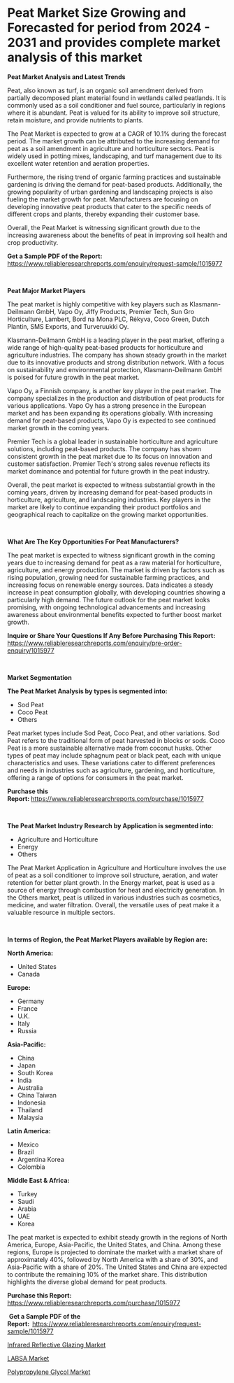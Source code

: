 <p><h1>Peat Market Size Growing and Forecasted for period from 2024 - 2031 and provides complete market analysis of this market</h1></p><p><strong>Peat Market Analysis and Latest Trends</strong></p>
<p><p>Peat, also known as turf, is an organic soil amendment derived from partially decomposed plant material found in wetlands called peatlands. It is commonly used as a soil conditioner and fuel source, particularly in regions where it is abundant. Peat is valued for its ability to improve soil structure, retain moisture, and provide nutrients to plants.</p><p>The Peat Market is expected to grow at a CAGR of 10.1% during the forecast period. The market growth can be attributed to the increasing demand for peat as a soil amendment in agriculture and horticulture sectors. Peat is widely used in potting mixes, landscaping, and turf management due to its excellent water retention and aeration properties.</p><p>Furthermore, the rising trend of organic farming practices and sustainable gardening is driving the demand for peat-based products. Additionally, the growing popularity of urban gardening and landscaping projects is also fueling the market growth for peat. Manufacturers are focusing on developing innovative peat products that cater to the specific needs of different crops and plants, thereby expanding their customer base.</p><p>Overall, the Peat Market is witnessing significant growth due to the increasing awareness about the benefits of peat in improving soil health and crop productivity.</p></p>
<p><strong>Get a Sample PDF of the Report:&nbsp;</strong> <a href="https://www.reliableresearchreports.com/enquiry/request-sample/1015977">https://www.reliableresearchreports.com/enquiry/request-sample/1015977</a></p>
<p>&nbsp;</p>
<p><strong>Peat Major Market Players</strong></p>
<p><p>The peat market is highly competitive with key players such as Klasmann-Deilmann GmbH, Vapo Oy, Jiffy Products, Premier Tech, Sun Gro Horticulture, Lambert, Bord na Mona PLC, Rėkyva, Coco Green, Dutch Plantin, SMS Exports, and Turveruukki Oy.</p><p>Klasmann-Deilmann GmbH is a leading player in the peat market, offering a wide range of high-quality peat-based products for horticulture and agriculture industries. The company has shown steady growth in the market due to its innovative products and strong distribution network. With a focus on sustainability and environmental protection, Klasmann-Deilmann GmbH is poised for future growth in the peat market.</p><p>Vapo Oy, a Finnish company, is another key player in the peat market. The company specializes in the production and distribution of peat products for various applications. Vapo Oy has a strong presence in the European market and has been expanding its operations globally. With increasing demand for peat-based products, Vapo Oy is expected to see continued market growth in the coming years.</p><p>Premier Tech is a global leader in sustainable horticulture and agriculture solutions, including peat-based products. The company has shown consistent growth in the peat market due to its focus on innovation and customer satisfaction. Premier Tech's strong sales revenue reflects its market dominance and potential for future growth in the peat industry.</p><p>Overall, the peat market is expected to witness substantial growth in the coming years, driven by increasing demand for peat-based products in horticulture, agriculture, and landscaping industries. Key players in the market are likely to continue expanding their product portfolios and geographical reach to capitalize on the growing market opportunities.</p></p>
<p>&nbsp;</p>
<p><strong>What Are The Key Opportunities For Peat Manufacturers?</strong></p>
<p><p>The peat market is expected to witness significant growth in the coming years due to increasing demand for peat as a raw material for horticulture, agriculture, and energy production. The market is driven by factors such as rising population, growing need for sustainable farming practices, and increasing focus on renewable energy sources. Data indicates a steady increase in peat consumption globally, with developing countries showing a particularly high demand. The future outlook for the peat market looks promising, with ongoing technological advancements and increasing awareness about environmental benefits expected to further boost market growth.</p></p>
<p><strong>Inquire or Share Your Questions If Any Before Purchasing This Report:</strong> <a href="https://www.reliableresearchreports.com/enquiry/pre-order-enquiry/1015977">https://www.reliableresearchreports.com/enquiry/pre-order-enquiry/1015977</a></p>
<p>&nbsp;</p>
<p><strong>Market Segmentation</strong></p>
<p><strong>The Peat Market Analysis by types is segmented into:</strong></p>
<p><ul><li>Sod Peat</li><li>Coco Peat</li><li>Others</li></ul></p>
<p><p>Peat market types include Sod Peat, Coco Peat, and other variations. Sod Peat refers to the traditional form of peat harvested in blocks or sods. Coco Peat is a more sustainable alternative made from coconut husks. Other types of peat may include sphagnum peat or black peat, each with unique characteristics and uses. These variations cater to different preferences and needs in industries such as agriculture, gardening, and horticulture, offering a range of options for consumers in the peat market.</p></p>
<p><strong>Purchase this Report:&nbsp;</strong><a href="https://www.reliableresearchreports.com/purchase/1015977">https://www.reliableresearchreports.com/purchase/1015977</a></p>
<p>&nbsp;</p>
<p><strong>The Peat Market Industry Research by Application is segmented into:</strong></p>
<p><ul><li>Agriculture and Horticulture</li><li>Energy</li><li>Others</li></ul></p>
<p><p>The Peat Market Application in Agriculture and Horticulture involves the use of peat as a soil conditioner to improve soil structure, aeration, and water retention for better plant growth. In the Energy market, peat is used as a source of energy through combustion for heat and electricity generation. In the Others market, peat is utilized in various industries such as cosmetics, medicine, and water filtration. Overall, the versatile uses of peat make it a valuable resource in multiple sectors.</p></p>
<p>&nbsp;</p>
<p><strong>In terms of Region, the Peat Market Players available by Region are:</strong></p>
<p>
    <p> <strong> North America: </strong>
        <ul>
            <li>United States</li>
            <li>Canada</li>
        </ul>
        </p> 
    <p> <strong> Europe: </strong>
        <ul>
            <li>Germany</li>
            <li>France</li>
            <li>U.K.</li>
            <li>Italy</li>
            <li>Russia</li>
        </ul>
        </p> 
    <p> <strong> Asia-Pacific: </strong>
        <ul>
            <li>China</li>
            <li>Japan</li>
            <li>South Korea</li>
            <li>India</li>
            <li>Australia</li>
            <li>China Taiwan</li>
            <li>Indonesia</li>
            <li>Thailand</li>
            <li>Malaysia</li>
        </ul>
        </p> 
    <p> <strong> Latin America: </strong>
        <ul>
            <li>Mexico</li>
            <li>Brazil</li>
            <li>Argentina Korea</li>
            <li>Colombia</li>
        </ul>
        </p> 
    <p> <strong> Middle East & Africa: </strong>
        <ul>
            <li>Turkey</li>
            <li>Saudi</li>
            <li>Arabia</li>
            <li>UAE</li>
            <li>Korea</li>
        </ul>
    </p>
    </p>
<p><p>The peat market is expected to exhibit steady growth in the regions of North America, Europe, Asia-Pacific, the United States, and China. Among these regions, Europe is projected to dominate the market with a market share of approximately 40%, followed by North America with a share of 30%, and Asia-Pacific with a share of 20%. The United States and China are expected to contribute the remaining 10% of the market share. This distribution highlights the diverse global demand for peat products.</p></p>
<p><strong>Purchase this Report: </strong><a href="https://www.reliableresearchreports.com/purchase/1015977">https://www.reliableresearchreports.com/purchase/1015977</a></p>
<p>&nbsp;<strong>Get a Sample PDF of the Report:&nbsp;&nbsp;</strong><a href="https://www.reliableresearchreports.com/enquiry/request-sample/1015977">https://www.reliableresearchreports.com/enquiry/request-sample/1015977</a></p>
<p><strong></strong></p>
<p><p><a href="https://github.com/bobicer/Market-Research-Report-List-2/blob/main/infrared-reflective-glazing-market.md">Infrared Reflective Glazing Market</a></p><p><a href="https://github.com/globismark/Market-Research-Report-List-2/blob/main/labsa-market.md">LABSA Market</a></p><p><a href="https://github.com/timeliteaut/Market-Research-Report-List-1/blob/main/polypropylene-glycol-market.md">Polypropylene Glycol Market</a></p></p>